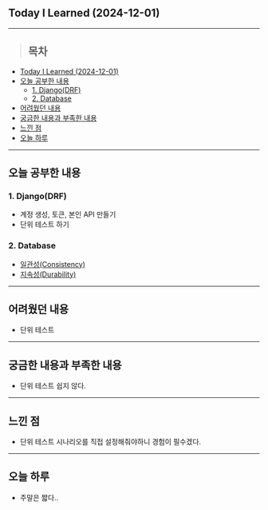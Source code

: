 ## Today I Learned (2024-12-01)
---
> ## 목차
- [Today I Learned (2024-12-01)](#today-i-learned-2024-12-01)
- [오늘 공부한 내용](#오늘-공부한-내용)
  - [1. Django(DRF)](#1-djangodrf)
  - [2. Database](#2-database)
- [어려웠던 내용](#어려웠던-내용)
- [궁금한 내용과 부족한 내용](#궁금한-내용과-부족한-내용)
- [느낀 점](#느낀-점)
- [오늘 하루](#오늘-하루)
---

## 오늘 공부한 내용
### 1. Django(DRF)
- 계정 생성, 토큰, 본인 API 만들기
- 단위 테스트 하기

### 2. Database
- [일관성(Consistency)](https://mane-datalab.tistory.com/entry/DB-%EC%A7%80%EC%86%8D%EC%84%B1Durability)
- [지속성(Durability)](https://mane-datalab.tistory.com/entry/DB-%EC%9D%BC%EA%B4%80%EC%84%B1Consistency)
---
## 어려웠던 내용
- 단위 테스트
---
## 궁금한 내용과 부족한 내용
- 단위 테스트 쉽지 않다.
---
## 느낀 점
- 단위 테스트 시나리오를 직접 설정해줘야하니 경험이 필수겠다.
---
## 오늘 하루
- 주말은 짧다..
<!-- <img src="이미지 주소" width="100%" height="100%"/> -->
